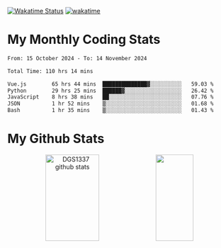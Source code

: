 [![Wakatime Status](https://github.com/noopurphalak/noopurphalak/workflows/wakatime-status-update/badge.svg)](https://github.com/noopurphalak/noopurphalak/actions/workflows/main.yml)
[![wakatime](https://wakatime.com/badge/user/80ace140-ef40-4fdd-b8ed-f3be3d2e1aea.svg)](https://wakatime.com/@80ace140-ef40-4fdd-b8ed-f3be3d2e1aea)

# My Monthly Coding Stats

<!--START_SECTION:waka-->

```txt
From: 15 October 2024 - To: 14 November 2024

Total Time: 110 hrs 14 mins

Vue.js        65 hrs 44 mins  ██████████████▓░░░░░░░░░░   59.03 %
Python        29 hrs 25 mins  ██████▓░░░░░░░░░░░░░░░░░░   26.42 %
JavaScript    8 hrs 38 mins   ██░░░░░░░░░░░░░░░░░░░░░░░   07.76 %
JSON          1 hr 52 mins    ▒░░░░░░░░░░░░░░░░░░░░░░░░   01.68 %
Bash          1 hr 35 mins    ▒░░░░░░░░░░░░░░░░░░░░░░░░   01.43 %
```

<!--END_SECTION:waka-->

# My Github Stats
<div style="text-align: center;">
  <img width="49%" height="195px" src="https://github-readme-stats-sigma-five.vercel.app/api?username=noopurphalak&show_icons=true&count_private=true&hide_border=true&title_color=ecf2f8&icon_color=0d1117&text_color=FFFFFF&bg_color=0d1117" alt="DGS1337 github stats" />
  <img width="41%" height="195px" src="https://github-readme-stats-sigma-five.vercel.app/api/top-langs/?username=noopurphalak&layout=compact&hide_border=true&title_color=ecf2f8&text_color=FFFFFF&bg_color=0d1117" />
</div>

